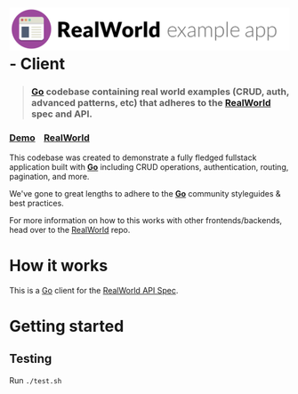 # ![RealWorld Example App](logo.png) - Client

> ### [Go](https://go.dev/) codebase containing real world examples (CRUD, auth, advanced patterns, etc) that adheres to the [RealWorld](https://github.com/gothinkster/realworld) spec and API.


### [Demo](https://demo.realworld.io/)&nbsp;&nbsp;&nbsp;&nbsp;[RealWorld](https://github.com/gothinkster/realworld)


This codebase was created to demonstrate a fully fledged fullstack application built with **[Go](https://go.dev/)** including CRUD operations, authentication, routing, pagination, and more.

We've gone to great lengths to adhere to the **[Go](https://go.dev/)** community styleguides & best practices.

For more information on how to this works with other frontends/backends, head over to the [RealWorld](https://github.com/gothinkster/realworld) repo.


# How it works

This is a [Go](https://go.dev/) client for the [RealWorld API Spec](https://realworld-docs.netlify.app/docs/specs/backend-specs/endpoints).

# Getting started

## Testing

Run `./test.sh`
